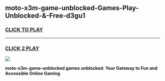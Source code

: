 
## moto-x3m-game-unblocked-Games-Play-Unblocked-&-Free-d3gu1
<h3>
<a href="https://premium76.site?title=moto-x3m-game-unblocked&ref=24A">CLICK TO PLAY</a></h3>
<hr>

<h3>
<a href="https://premium76.site?title=moto-x3m-game-unblocked&ref=24A">CLICK 2 PLAY</a>
  
</h3>

<a href="https://premium76.site?title=moto-x3m-game-unblocked&ref=24A"><img src="https://clearcache.store/games.png"></a>


**moto-x3m-game-unblocked games unblocked: Your Gateway to Fun and Accessible Online Gaming**
